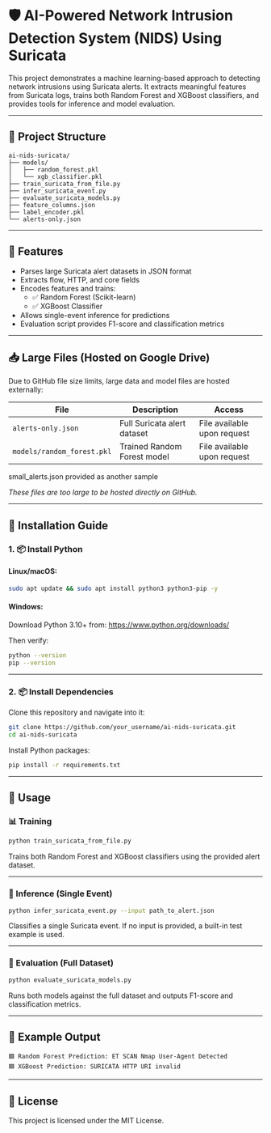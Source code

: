 # 🛡️ AI-Powered Network Intrusion Detection System (NIDS) Using Suricata

This project demonstrates a machine learning-based approach to detecting network intrusions using Suricata alerts. It extracts meaningful features from Suricata logs, trains both Random Forest and XGBoost classifiers, and provides tools for inference and model evaluation.

---

## 📁 Project Structure

```
ai-nids-suricata/
├── models/
│   ├── random_forest.pkl
│   └── xgb_classifier.pkl
├── train_suricata_from_file.py
├── infer_suricata_event.py
├── evaluate_suricata_models.py
├── feature_columns.json
├── label_encoder.pkl
└── alerts-only.json
```

---

## 🚀 Features

- Parses large Suricata alert datasets in JSON format
- Extracts flow, HTTP, and core fields
- Encodes features and trains:
  - ✅ Random Forest (Scikit-learn)
  - ✅ XGBoost Classifier
- Allows single-event inference for predictions
- Evaluation script provides F1-score and classification metrics

---

## 📥 Large Files (Hosted on Google Drive)

Due to GitHub file size limits, large data and model files are hosted externally:

| File | Description | Access |
|------|-------------|--------|
| `alerts-only.json` | Full Suricata alert dataset | File available upon request |
| `models/random_forest.pkl` | Trained Random Forest model | File available upon request |

small_alerts.json provided as another sample

*These files are too large to be hosted directly on GitHub.*

---

## 🧰 Installation Guide

### 1. 📦 Install Python

#### Linux/macOS:
```bash
sudo apt update && sudo apt install python3 python3-pip -y
```

#### Windows:
Download Python 3.10+ from: https://www.python.org/downloads/

Then verify:
```bash
python --version
pip --version
```

---

### 2. 📦 Install Dependencies

Clone this repository and navigate into it:

```bash
git clone https://github.com/your_username/ai-nids-suricata.git
cd ai-nids-suricata
```

Install Python packages:

```bash
pip install -r requirements.txt
```

---

## 🧪 Usage

### 📊 Training

```bash
python train_suricata_from_file.py
```

Trains both Random Forest and XGBoost classifiers using the provided alert dataset.

---

### 🔎 Inference (Single Event)

```bash
python infer_suricata_event.py --input path_to_alert.json
```

Classifies a single Suricata event. If no input is provided, a built-in test example is used.

---

### 🧾 Evaluation (Full Dataset)

```bash
python evaluate_suricata_models.py
```

Runs both models against the full dataset and outputs F1-score and classification metrics.

---

## 🎯 Example Output

```
🟩 Random Forest Prediction: ET SCAN Nmap User-Agent Detected
🟦 XGBoost Prediction: SURICATA HTTP URI invalid
```

---

## 📄 License

This project is licensed under the MIT License.

